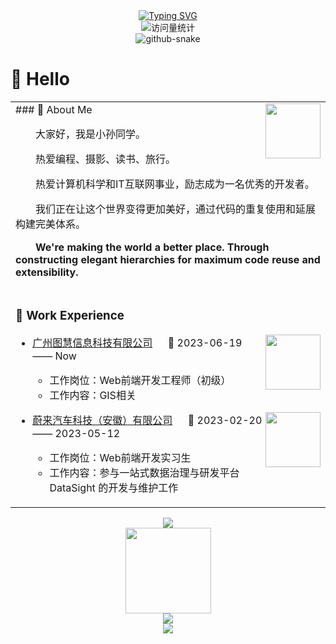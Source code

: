 <div align="center">
  <!-- dynamic typing effect 动态打字效果 -->
  <div align="center">
    <a href="https://blog.sunguoqi.com/">
      <img src="https://readme-typing-svg.demolab.com?font=Fira+Code&pause=1000&width=435&lines=console.log(%22Hello%2C%20World%22);小刘今天继续加油呀&center=true&size=27" alt="Typing SVG" />
    </a>
  </div>
   <!-- profile logo 个人资料徽标 -->
  <div align="center">
<!--     <a href="https://blog.sunguoqi.com/"><img src="https://img.shields.io/badge/Website-博客-blue" /></a>&emsp;
    <a href="https://twitter.com/sun0225SUN/"><img src="https://img.shields.io/badge/Twitter-推特-blue" /></a>&emsp;
    <a href="https://www.youtube.com/@sun0225SUN"><img src="https://img.shields.io/badge/YouTube-油管-c32136" /></a>&emsp;
    <a href="https://box.sunguoqi.com/weixin_mp"><img src="https://img.shields.io/badge/WeChat-微信-07c160" /></a>&emsp;
    <a href="https://space.bilibili.com/448488855/"><img src="https://img.shields.io/badge/Bilibili-B站-ff69b4" /></a>&emsp;
    <a href="https://blog.csdn.net/weixin_50915462/"><img src="https://img.shields.io/badge/CSDN-论坛-c32136" /></a>&emsp;
    <a href="https://www.zhihu.com/people/sunguoqi/"><img src="https://img.shields.io/badge/Zhihu-知乎-blue" /></a>&emsp; -->
    <!-- visitor statistics logo 访问量统计徽标 -->
    <img src="https://komarev.com/ghpvc/?username=kerwin-yang-yang&label=Views&color=0e75b6&style=flat" alt="访问量统计" />
  </div>
  <picture>
  <source media="(prefers-color-scheme: dark)" srcset="https://cdn.jsdelivr.net/gh/kerwin-yang-yang/kerwin-yang-yang/profile-snake-contrib/github-contribution-grid-snake-dark.svg" />
  <source media="(prefers-color-scheme: light)" srcset="https://cdn.jsdelivr.net/gh/kerwin-yang-yang/kerwin-yang-yang/profile-snake-contrib/github-contribution-grid-snake.svg" />
  <img alt="github-snake" src="https://cdn.jsdelivr.net/gh/kerwin-yang-yang/kerwin-yang-yang/profile-snake-contrib/github-contribution-grid-snake-dark.svg" />
</picture>

</div >

#  🙋 Hello

<table>
<tr><td>
  <!-- About me 关于我 -->
### 🤺 About Me

<img align="right" width="88" src="https://cdn.jsdelivr.net/gh/sun0225SUN/sun0225SUN/assets/images/steven.png" />

<p>&emsp;&emsp;大家好，我是小孙同学。</p>
<p>&emsp;&emsp;热爱编程、摄影、读书、旅行。</p>
<p>&emsp;&emsp;热爱计算机科学和IT互联网事业，励志成为一名优秀的开发者。</p>
<p>&emsp;&emsp;我们正在让这个世界变得更加美好，通过代码的重复使用和延展构建完美体系。</p>
<p><strong>&emsp;&emsp;We're making the world a better place. Through constructing elegant hierarchies for maximum code reuse and extensibility.</strong></p>
</td></tr>
<tr>
<td>

### 🏢 Work Experience

<img align="right" width="88" src="https://cdn.jsdelivr.net/gh/sun0225SUN/sun0225SUN/assets/images/tuhui.png" />

- [广州图慧信息科技有限公司](https://www.tuhuimap.com/) &emsp; 📌 2023-06-19 —— Now
  
  - 工作岗位：Web前端开发工程师（初级）
  - 工作内容：GIS相关

<img align="right" width="88" src="https://cdn.jsdelivr.net/gh/sun0225SUN/sun0225SUN/assets/images/nio.png" />

- [蔚来汽车科技（安徽）有限公司](https://www.nio.cn/) &emsp; 📌 2023-02-20 —— 2023-05-12
  
  - 工作岗位：Web前端开发实习生
  - 工作内容：参与一站式数据治理与研发平台 DataSight 的开发与维护工作

</td>
</tr>
</table>
<div align="center">
  <div align="center"> <img src="https://metrics.lecoq.io/kerwin-yang-yang?template=classic&config.timezone=Asia%2FShanghai"> </div>

<div>
  <div align="center"> <img height="137px" src="https://github-readme-stats.vercel.app/api?username=kerwin-yang-yang&hide_title=true&hide_border=true&show_icons=trueline_height=21&text_color=000&icon_color=000&bg_color=0,ea6161,ffc64d,fffc4d,52fa5a&theme=graywhite" /> </div>
<div align="center"> <img src="https://github-readme-stats.vercel.app/api/top-langs/?username=kerwin-yang-yang&hide_title=true&hide_border=true&layout=compact&langs_count=6&text_color=000&icon_color=fff&bg_color=0,52fa5a,4dfcff,c64dff&theme=graywhite" /> </div>
</div>
<div align="center"> <img src="https://github-profile-trophy.vercel.app/?username=kerwin-yang-yang" /> </div>

</div>

